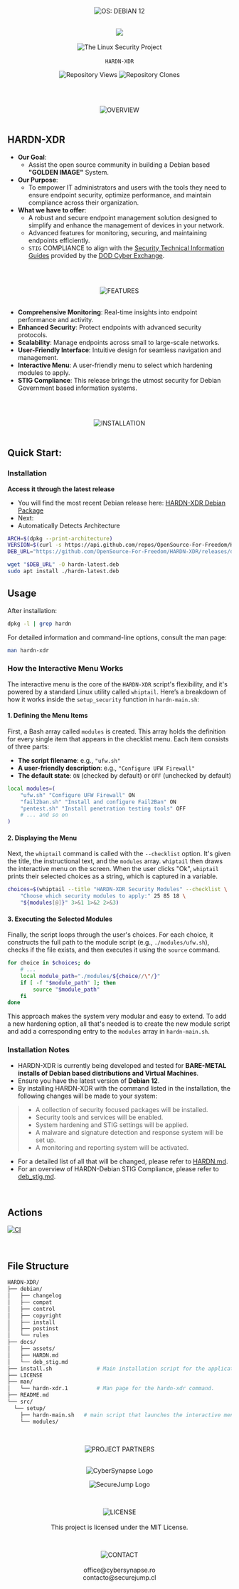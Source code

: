 <p align="center">
  <img src="https://img.shields.io/badge/OS: Debian Systems-red?style=for-the-badge&labelColor=grey" alt="OS: DEBIAN 12"><br><br>
</p>

<p align="center">
  <img src="https://github.com/OpenSource-For-Freedom/HARDN-XDR/blob/main/docs/assets/HARDN%20(1).png" /><br><br>
  <img src="https://img.shields.io/badge/The_Linux_Security_Project-red?style=for-the-badge&labelColor=black" alt="The Linux Security Project"><br><br>
  <code>HARDN-XDR</code>
</p>


<p align="center">
  <img src="https://img.shields.io/endpoint?label=Views&url=https://opensource-for-freedom.github.io/HARDN-XDR/traffic-views.json" alt="Repository Views" />
  <img src="https://img.shields.io/endpoint?label=Clones&url=https://opensource-for-freedom.github.io/HARDN-XDR/traffic-clones.json" alt="Repository Clones" />
</p>


<br>
<br>
<p align="center">
  <img src="https://img.shields.io/badge/OVERVIEW-white?style=for-the-badge&labelColor=black" alt="OVERVIEW"><br><br>
</p>


## HARDN-XDR
- **Our Goal**: 
  - Assist the open source community in building a Debian based **"GOLDEN IMAGE"** System.
- **Our Purpose**: 
  - To empower IT administrators and users with the tools they need to ensure endpoint security, optimize performance, and maintain compliance across their organization.
- **What we have to offer**:
  - A robust and secure endpoint management solution designed to simplify and enhance the management of devices in your network. 
  - Advanced features for monitoring, securing, and maintaining endpoints efficiently.
  - `STIG` COMPLIANCE to align with the [Security Technical Information Guides](https://public.cyber.mil/stigs/) provided by the [DOD Cyber Exchange](https://public.cyber.mil/).


<br>
<br>
<p align="center">
  <img src="https://img.shields.io/badge/FEATURES-white?style=for-the-badge&labelColor=black" alt="FEATURES"><br><br>
</p>

- **Comprehensive Monitoring**: Real-time insights into endpoint performance and activity.
- **Enhanced Security**: Protect endpoints with advanced security protocols.
- **Scalability**: Manage endpoints across small to large-scale networks.
- **User-Friendly Interface**: Intuitive design for seamless navigation and management.
- **Interactive Menu**: A user-friendly menu to select which hardening modules to apply.
- **STIG Compliance**: This release brings the utmost security for Debian Government based information systems. 


<br>
<br>
<p align="center">
  <img src="https://img.shields.io/badge/INSTALLATION-white?style=for-the-badge&labelColor=black" alt="INSTALLATION"><br><br>
</p>


## Quick Start: 

### Installation
**Access it through the latest release**
- You will find the most recent Debian release here:
    [HARDN-XDR Debian Package](https://github.com/OpenSource-For-Freedom/HARDN-XDR/releases)
- Next:
- Automatically Detects Architecture
```bash
ARCH=$(dpkg --print-architecture)
VERSION=$(curl -s https://api.github.com/repos/OpenSource-For-Freedom/HARDN-XDR/releases/latest | grep tag_name | cut -d '"' -f4)
DEB_URL="https://github.com/OpenSource-For-Freedom/HARDN-XDR/releases/download/$VERSION/hardn_${VERSION#v}_${ARCH}.deb"

wget "$DEB_URL" -O hardn-latest.deb
sudo apt install ./hardn-latest.deb
```

## Usage

After installation:
```bash
dpkg -l | grep hardn
```

For detailed information and command-line options, consult the man page:
```bash
man hardn-xdr
```

### How the Interactive Menu Works
The interactive menu is the core of the `HARDN-XDR` script's flexibility, and it's powered by a standard Linux utility called `whiptail`. Here’s a breakdown of how it works inside the `setup_security` function in `hardn-main.sh`:

#### 1. Defining the Menu Items
First, a Bash array called `modules` is created. This array holds the definition for every single item that appears in the checklist menu. Each item consists of three parts:
- **The script filename**: e.g., `"ufw.sh"`
- **A user-friendly description**: e.g., `"Configure UFW Firewall"`
- **The default state**: `ON` (checked by default) or `OFF` (unchecked by default)

```bash
local modules=(
    "ufw.sh" "Configure UFW Firewall" ON
    "fail2ban.sh" "Install and configure Fail2Ban" ON
    "pentest.sh" "Install penetration testing tools" OFF
    # ... and so on
)
```

#### 2. Displaying the Menu
Next, the `whiptail` command is called with the `--checklist` option. It's given the title, the instructional text, and the `modules` array. `whiptail` then draws the interactive menu on the screen. When the user clicks "Ok", `whiptail` prints their selected choices as a string, which is captured in a variable.

```bash
choices=$(whiptail --title "HARDN-XDR Security Modules" --checklist \
    "Choose which security modules to apply:" 25 85 18 \
    "${modules[@]}" 3>&1 1>&2 2>&3)
```

#### 3. Executing the Selected Modules
Finally, the script loops through the user's choices. For each choice, it constructs the full path to the module script (e.g., `./modules/ufw.sh`), checks if the file exists, and then executes it using the `source` command.

```bash
for choice in $choices; do
    # ...
    local module_path="./modules/${choice//\"/}"
    if [ -f "$module_path" ]; then
        source "$module_path"
    fi
done
```
This approach makes the system very modular and easy to extend. To add a new hardening option, all that's needed is to create the new module script and add a corresponding entry to the `modules` array in `hardn-main.sh`.

### Installation Notes
- HARDN-XDR is currently being developed and tested for **BARE-METAL installs of Debian based distributions and Virtual Machines**.
- Ensure you have the latest version of **Debian 12**.
- By installing HARDN-XDR with the command listed in the installation, the following changes will be made to your system:
> - A collection of security focused packages will be installed.
> - Security tools and services will be enabled.
> - System hardening and STIG settings will be applied.
> - A malware and signature detection and response system will be set up.
> - A monitoring and reporting system will be activated. 
- For a detailed list of all that will be changed, please refer to [HARDN.md](docs/HARDN.md).
- For an overview of HARDN-Debian STIG Compliance, please refer to [deb_stig.md](docs/deb_stig.md).



<br>


## Actions

[![CI](https://github.com/OpenSource-For-Freedom/HARDN-XDR/actions/workflows/version-control.yml/badge.svg?branch=Securejump)](https://github.com/OpenSource-For-Freedom/HARDN-XDR/actions/workflows/version-control.yml)

<br>

## File Structure


```bash
HARDN-XDR/
├── debian/                
│   ├── changelog           
│   ├── compat              
│   ├── control             
│   ├── copyright           
│   ├── install   
│   ├── postinst  
│   └── rules               
├── docs/                 
│   ├── assets/            
│   ├── HARDN.md            
│   └── deb_stig.md        
├── install.sh              # Main installation script for the application.
├── LICENSE                 
├── man/                    
│   └── hardn-xdr.1         # Man page for the hardn-xdr command.
├── README.md               
└── src/                    
  └── setup/             
    ├── hardn-main.sh   # main script that launches the interactive menu.
    └── modules/        
```



<br>

<p align="center">
  <img src="https://img.shields.io/badge/PROJECT PARTNERS-white?style=for-the-badge&labelColor=black" alt="PROJECT PARTNERS"><br><br>
</p>


<p align="center">
  <img src="docs/assets/cybersynapse.png" alt="CyberSynapse Logo" />
</p>

<p align="center">
  <img src="docs/assets/securejump.jpg" alt="SecureJump Logo" />
</p>

<br>

<p align="center">
  <img src="https://img.shields.io/badge/LICENSE-white?style=for-the-badge&labelColor=black" alt="LICENSE"><br><br>
This project is licensed under the MIT License.
  
</p>

<br>

<p align="center">
  <img src="https://img.shields.io/badge/CONTACT-white?style=for-the-badge&labelColor=black" alt="CONTACT"><br><br>
office@cybersynapse.ro
<br>
contacto@securejump.cl
</p>



